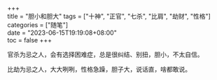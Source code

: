 +++  
title = "胆小和胆大"
tags = ["十神", "正官", "七杀", "比肩", "劫财", "性格"]
categories = ["随笔"]  
date = "2023-06-15T19:19:08+08:00"  
toc = false
+++

官杀为忌之人，会有选择困难症，总是很纠结、别扭，胆小，不太自信。

比劫为忌之人，大大咧咧，性格急躁，胆子大，说话直，啥都敢说。